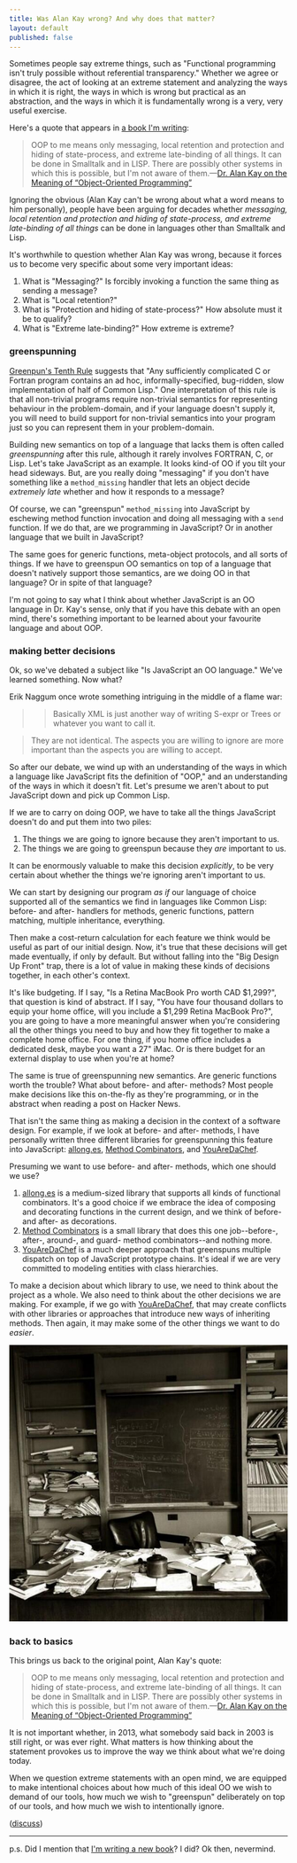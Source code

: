 ```yaml
---
title: Was Alan Kay wrong? And why does that matter?
layout: default
published: false
---
```


Sometimes people say extreme things, such as "Functional programming isn't truly possible without referential transparency." Whether we agree or disagree, the act of looking at an extreme statement and analyzing the ways in which it is right, the ways in which is wrong but practical as an abstraction, and the ways in which it is fundamentally wrong is a very, very useful exercise.

Here's a quote that appears in [a book I'm writing][js]:

> OOP to me means only messaging, local retention and protection and hiding of state-process, and extreme late-binding of all things. It can be done in Smalltalk and in LISP.  There are possibly other systems in which this is possible, but I'm not aware of them.—[Dr. Alan Kay on the Meaning of “Object-Oriented Programming”](http://www.purl.org/stefan_ram/pub/doc_kay_oop_en)

[js]: https://leanpub.com/javascript-spessore "JavaScript Spessore: A Thick Shot of Objects, Metaobjects, & Protocols"

Ignoring the obvious (Alan Kay can't be wrong about what a word means to him personally), people have been arguing for decades whether *messaging, local retention and protection and hiding of state-process, and extreme late-binding of all things* can be done in languages other than Smalltalk and Lisp.

It's worthwhile to question whether Alan Kay was wrong, because it forces us to become very specific about some very important ideas:

1. What is "Messaging?" Is forcibly invoking a function the same thing as sending a message?
2. What is "Local retention?"
3. What is "Protection and hiding of state-process?" How absolute must it be to qualify?
4. What is "Extreme late-binding?" How extreme is extreme?

### greenspunning

[Greenpun's Tenth Rule](https://en.wikipedia.org/wiki/Greenspun%27s_Tenth_Rule) suggests that "Any sufficiently complicated C or Fortran program contains an ad hoc, informally-specified, bug-ridden, slow implementation of half of Common Lisp." One interpretation of this rule is that all non-trivial programs require non-trivial semantics for representing behaviour in the problem-domain, and if your language doesn't supply it, you will need to build support for non-trivial semantics into your program just so you can represent them in your problem-domain.

Building new semantics on top of a language that lacks them is often called *greenspunning* after this rule, although it rarely involves FORTRAN, C, or Lisp. Let's take JavaScript as an example. It looks kind-of OO if you tilt your head sideways. But, are you really doing "messaging" if you don't have something like a `method_missing` handler that lets an object decide *extremely late* whether and how it responds to a message?

Of course, we can "greenspun" `method_missing` into JavaScript by eschewing method function invocation and doing all messaging with a `send` function. If we do that, are we programming in JavaScript? Or in another language that we built in JavaScript?

The same goes for generic functions, meta-object protocols, and all sorts of things. If we have to greenspun OO semantics on top of a language that doesn't natively support those semantics, are we doing OO in that language? Or in spite of that language?

I'm not going to say what I think about whether JavaScript is an OO language in Dr. Kay's sense, only that if you have this debate with an open mind, there's something important to be learned about your favourite language and about OOP.

### making better decisions

Ok, so we've debated a subject like "Is JavaScript an OO language." We've learned something. Now what?

Erik Naggum once wrote something intriguing in the middle of a flame war:

> > Basically XML is just another way of writing S-expr or Trees or whatever you want to call it.

> They are not identical.  The aspects you are willing to ignore are more important than the aspects you are willing to accept.

So after our debate, we wind up with an understanding of the ways in which a language like JavaScript fits the definition of "OOP," and an understanding of the ways in which it doesn't fit. Let's presume we aren't about to put JavaScript down and pick up Common Lisp.

If we are to carry on doing OOP, we have to take all the things JavaScript doesn't do and put them into two piles:

1. The things we are going to ignore because they aren't important to us.
2. The things we are going to greenspun because they *are* important to us.

It can be enormously valuable to make this decision *explicitly*, to be very certain about whether the things we're ignoring aren't important to us.

We can start by designing our program *as if* our language of choice supported all of the semantics we find in languages like Common Lisp: before- and after- handlers for methods, generic functions, pattern matching, multiple inheritance, everything.

Then make a cost-return calculation for each feature we think would be useful as part of our initial design. Now, it's true that these decisions will get made eventually, if only by default. But without falling into the "Big Design Up Front" trap, there is a lot of value in making these kinds of decisions together, in each other's context.

It's like budgeting. If I say, "Is a Retina MacBook Pro worth CAD $1,299?", that question is kind of abstract. If I say, "You have four thousand dollars to equip your home office, will you include a $1,299 Retina MacBook Pro?", you are going to have a more meaningful answer when you're considering all the other things you need to buy and how they fit together to make a complete home office. For one thing, if you home office includes a dedicated desk, maybe you want a 27" iMac. Or is there budget for an external display to use when you're at home?

The same is true of greenspunning new semantics. Are generic functions worth the trouble? What about before- and after- methods? Most people make decisions like this on-the-fly as they're programming, or in the abstract when reading a post on Hacker News.

That isn't the same thing as making a decision in the context of a software design. For example, if we look at before- and after- methods, I have personally written three different libraries for greenspunning this feature into JavaScript: [allong.es][], [Method Combinators][], and [YouAreDaChef][].

[allong.es]: http://allong.es
[Method Combinators]: https://github.com/raganwald/method-combinators
[YouAreDaChef]: https://github.com/raganwald/YouAreDaChef

Presuming we want to use before- and after- methods, which one should we use?

1. [allong.es][] is a medium-sized library that supports all kinds of functional combinators. It's a good choice if we embrace the idea of composing and decorating functions in the current design, and we think of before- and after- as decorations.
2. [Method Combinators][] is a small library that does this one job--before-, after-, around-, and guard- method combinators--and nothing more.
3. [YouAreDaChef][] is a much deeper approach that greenspuns multiple dispatch on top of JavaScript prototype chains. It's ideal if we are very committed to modeling entities with class hierarchies.

To make a decision about which library to use, we need to think about the project as a whole. We also need to think about the other decisions we are making. For example, if we go with [YouAreDaChef][], that may create conflicts with other libraries or approaches that introduce new ways of inheriting methods. Then again, it may make some of the other things we want to do *easier*.

![Albert Einstein’s Princeton office exactly as he left it when he died on April 18th, 1955](/assets/images/einstein-office.jpg)

### back to basics

This brings us back to the original point, Alan Kay's quote:

> OOP to me means only messaging, local retention and protection and hiding of state-process, and extreme late-binding of all things. It can be done in Smalltalk and in LISP.  There are possibly other systems in which this is possible, but I'm not aware of them.—[Dr. Alan Kay on the Meaning of “Object-Oriented Programming”](http://www.purl.org/stefan_ram/pub/doc_kay_oop_en)

It is not important whether, in 2013, what somebody said back in 2003 is still right, or was ever right. What matters is how thinking about the statement provokes us to improve the way we think about what we're doing today.

When we question extreme statements with an open mind, we are equipped to make intentional choices about how much of this ideal OO we wish to demand of our tools, how much we wish to "greenspun" deliberately on top of our tools, and how much we wish to intentionally ignore.

([discuss](http://www.reddit.com/r/programming/comments/1th3sa/was_alan_kay_wrong_and_why_does_that_matter/))

---

p.s. Did I mention that [I'm writing a new book][js]? I did? Ok then, nevermind.